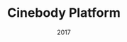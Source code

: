 ---
path: "/cinebody-platform"
slug: "cinebody"
date: "2017"
title: "Cinebody Platform"
client: "Cinebody"
agency: "Barbershop"
linkText: "Cinebody Pro"
linkHref: "https://pro.cinebody.com"
featuredImage: "./Cinebody-Thumb.png"
brief: "Web app design for a global content creator"
---